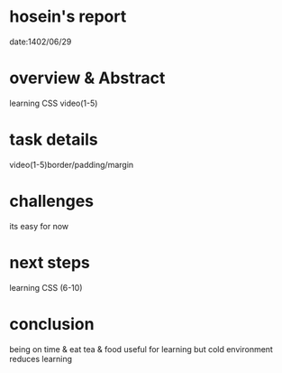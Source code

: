 # hosein's report
date:1402/06/29


# overview & Abstract
learning CSS video(1-5)

# task details
video(1-5)border/padding/margin

# challenges
its easy for now

# next steps
learning CSS (6-10)


# conclusion
being on time & eat tea & food useful for learning but cold environment reduces learning
